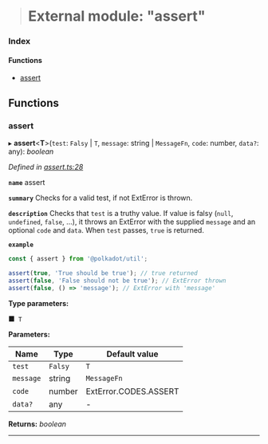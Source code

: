 > # External module: "assert"

### Index

#### Functions

* [assert](_assert_.md#assert)

## Functions

###  assert

▸ **assert**<**T**>(`test`: `Falsy` | `T`, `message`: string | `MessageFn`, `code`: number, `data?`: any): *boolean*

*Defined in [assert.ts:28](url)*

**`name`** assert

**`summary`** Checks for a valid test, if not ExtError is thrown.

**`description`** 
Checks that `test` is a truthy value. If value is falsy (`null`, `undefined`, `false`, ...), it throws an ExtError with the supplied `message` and an optional `code` and `data`. When `test` passes, `true` is returned.

**`example`** 
<BR>

```javascript
const { assert } from '@polkadot/util';

assert(true, 'True should be true'); // true returned
assert(false, 'False should not be true'); // ExtError thrown
assert(false, () => 'message'); // ExtError with 'message'
```

**Type parameters:**

■` T`

**Parameters:**

Name | Type | Default value |
------ | ------ | ------ |
`test` | `Falsy` | `T` | - |
`message` | string | `MessageFn` | - |
`code` | number |  ExtError.CODES.ASSERT |
`data?` | any | - |

**Returns:** *boolean*

___